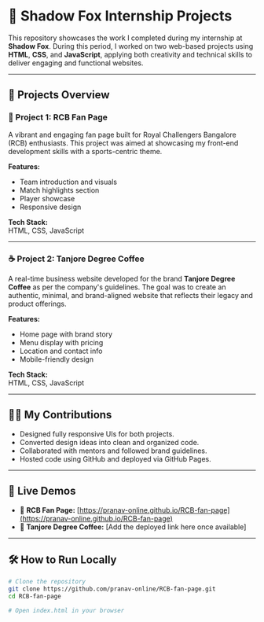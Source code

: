 # 🌟 Shadow Fox Internship Projects

This repository showcases the work I completed during my internship at **Shadow Fox**. During this period, I worked on two web-based projects using **HTML**, **CSS**, and **JavaScript**, applying both creativity and technical skills to deliver engaging and functional websites.

---

## 📁 Projects Overview

### 🔴 Project 1: **RCB Fan Page**
A vibrant and engaging fan page built for Royal Challengers Bangalore (RCB) enthusiasts. This project was aimed at showcasing my front-end development skills with a sports-centric theme.

**Features:**
- Team introduction and visuals
- Match highlights section
- Player showcase
- Responsive design

**Tech Stack:**  
HTML, CSS, JavaScript

---

### ☕ Project 2: **Tanjore Degree Coffee**  
A real-time business website developed for the brand **Tanjore Degree Coffee** as per the company's guidelines. The goal was to create an authentic, minimal, and brand-aligned website that reflects their legacy and product offerings.

**Features:**
- Home page with brand story
- Menu display with pricing
- Location and contact info
- Mobile-friendly design

**Tech Stack:**  
HTML, CSS, JavaScript

---

## 🙋‍♂️ My Contributions
- Designed fully responsive UIs for both projects.
- Converted design ideas into clean and organized code.
- Collaborated with mentors and followed brand guidelines.
- Hosted code using GitHub and deployed via GitHub Pages.

---

## 🚀 Live Demos

- 🔗 **RCB Fan Page:** [https://pranav-online.github.io/RCB-fan-page](https://pranav-online.github.io/RCB-fan-page)
- 🔗 **Tanjore Degree Coffee:** [Add the deployed link here once available]

---

## 🛠️ How to Run Locally

```bash
# Clone the repository
git clone https://github.com/pranav-online/RCB-fan-page.git
cd RCB-fan-page

# Open index.html in your browser
